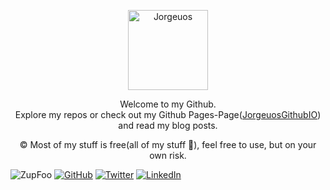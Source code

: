 <p align="center">
    <img width="128" src="https://www.gravatar.com/avatar/32651b88380c95164371f4577c6bdade?s=128&d=mp" alt="Jorgeuos">
</p>
<p align="center">
  Welcome to my Github.<br/>
  Explore my repos or check out my Github Pages-Page(<a href="https://jorgeuos.github.io/">JorgeuosGithubIO</a>) and read my blog posts.
</p>
<p align="center">
  © Most of my stuff is free(all of my stuff 🤔), feel free to use, but on your own risk.
</p>


<!--
☀️▓▓❄️▓▓▓▓▓❄️▓▓▓▓▓▓▓▓▓▓▓▓▓▓▓❄️▓▓▓▓▓▓▓▓▓▓▓▓▓▓▓▓▓▓▓▓▓▓▓▓▓▓▓▓  
▓▓▓▓▓▓▓▓▓▓▓▓▓▓▓▓▓❄️▓▓▓▓▓▓▓▓▓▓▓▓▓▓▓▓▓▓❄️▓▓▓▓▓▓▓▓▓❄️▓▓▓▓▓▓▓▓  
▓▓▓▓▓▓▓❄️▓▓▓▓▓▓▓▓▓▓▓▓▓▓▓▓▓▓▓▓▓▓▓▓▓▓▓▓▓▓▓▓▓▓▓▓▓▓▓▓▓▓▓▓▓▓▓▓  
## Hi there 👋🥶
-->

<img src="https://img.shields.io/static/v1?label=Zup&message=Foo&color=brightgreen&style=flat" alt="ZupFoo">
<a href="https://github.com/jorgeuos"><img src="https://img.shields.io/github/followers/jorgeuos.svg?label=GitHub&style=social" alt="GitHub"></a>
<a href="https://twitter.com/jorgeuos1"><img src="https://img.shields.io/twitter/url?label=jorgeuos1&logoColor=brightgreen&style=social&url=https%3A%2F%2Ftwitter.com%2Fjorgeuos1" alt="Twitter"></a>
<a href="https://www.linkedin.com/in/jorgeuos/"><img src="https://img.shields.io/badge/LinkedIn--_.svg?label=jorgeuos&logoColor=brightgreen&style=flat&logo=linkedin" alt="LinkedIn"></a>


<!--
**jorgeuos/jorgeuos** is a ✨ _special_ ✨ repository because its `README.md` (this file) appears on your GitHub profile.

Here are some ideas to get you started:

- 🔭 I’m currently working on ...
- 🌱 I’m currently learning ...
- 👯 I’m looking to collaborate on ...
- 🤔 I’m looking for help with ...
- 💬 Ask me about ...
- 📫 How to reach me: ...
- 😄 Pronouns: ...
- ⚡ Fun fact: ...
-->
